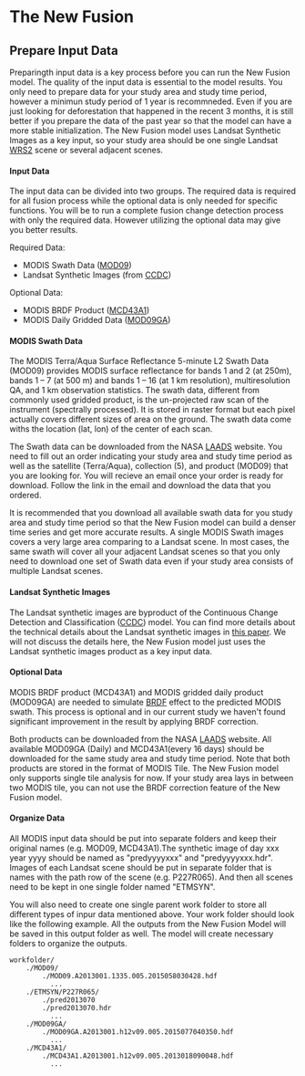 # The New Fusion
## Prepare Input Data
Preparingth input data is a key process before you can run the New Fusion model. The quality of the input data is essential to the model results. You only need to prepare data for your study area and study time period, however a minimun study period of 1 year is recommneded. Even if you are just looking for deforestation that happened in the recent 3 months, it is still better if you prepare the data of the past year so that the model can have a more stable initialization. The New Fusion model uses Landsat Synthetic Images as a key input, so your study area should be one single Landsat [WRS2](http://landsat.usgs.gov/worldwide_reference_system_WRS.php) scene or several adjacent scenes.

#### Input Data
The input data can be divided into two groups. The required data is required for all fusion process while the optional data is only needed for specific functions. You will be to run a complete fusion change detection process with only the required data. However utilizing the optional data may give you better results.  

Required Data:  
- MODIS Swath Data ([MOD09](http://modis-sr.ltdri.org/guide/MOD09_UserGuide_v1_3.pdf))
- Landsat Synthetic Images (from [CCDC](http://www.sciencedirect.com/science/article/pii/S0034425714000248))

Optional Data:  
- MODIS BRDF Product ([MCD43A1](https://lpdaac.usgs.gov/dataset_discovery/modis/modis_products_table/mcd43a1))
- MODIS Daily Gridded Data ([MOD09GA](https://lpdaac.usgs.gov/dataset_discovery/modis/modis_products_table/mod09ga))

#### MODIS Swath Data
The MODIS Terra/Aqua Surface Reflectance 5-minute L2 Swath Data (MOD09) provides MODIS surface reflectance for bands 1 and 2 (at 250m), bands 1 – 7 (at 500 m) and bands 1 – 16 (at 1 km resolution), multiresolution QA, and 1 km observation statistics. The swath data, different from commonly used gridded product, is the un-projected raw scan of the instrument (spectrally processed). It is stored in raster format but each pixel actually covers different sizes of area on the ground. The swath data come withs the location (lat, lon) of the center of each scan.   

The Swath data can be downloaded from the NASA [LAADS](https://ladsweb.nascom.nasa.gov/data/search.html) website. You need to fill out an order indicating your study area and study time period as well as the satellite (Terra/Aqua), collection (5), and product (MOD09) that you are looking for. You will recieve an email once your order is ready for download. Follow the link in the email and download the data that you ordered.  

It is recommended that you download all available swath data for you study area and study time period so that the New Fusion model can build a denser time series and get more accurate results. A single MODIS Swath images covers a very large area comparing to a Landsat scene. In most cases, the same swath will cover all your adjacent Landsat scenes so that you only need to download one set of Swath data even if your study area consists of multiple Landsat scenes.   

#### Landsat Synthetic Images
The Landsat synthetic images are byproduct of the Continuous Change Detection and Classification ([CCDC](http://www.sciencedirect.com/science/article/pii/S0034425714000248)) model. You can find more details about the technical details about the Landsat synthetic images in [this paper](http://www.sciencedirect.com/science/article/pii/S0034425715000590). We will not discuss the details here, the New Fusion model just uses the Landsat synthetic images product as a key input data. 

#### Optional Data
MODIS BRDF product (MCD43A1) and MODIS gridded daily product (MOD09GA) are needed to simulate [BRDF](http://www.sciencedirect.com/science/article/pii/S0034425702000913) effect to the predicted MODIS swath. This process is optional and in our current study we haven't found significant improvement in the result by applying BRDF correction.  

Both products can be downloaded from the NASA [LAADS](https://ladsweb.nascom.nasa.gov/data/search.html) website. All available MOD09GA (Daily) and MCD43A1(every 16 days) should be downloaded for the same study area and study time period. Note that both products are stored in the format of MODIS Tile. The New Fusion model only supports single tile analysis for now. If your study area lays in between two MODIS tile, you can not use the BRDF correction feature of the New Fusion model.

#### Organize Data
All MODIS input data should be put into separate folders and keep their original names (e.g. MOD09, MCD43A1).The synthetic image of day xxx year yyyy should be named as "predyyyyxxx" and "predyyyyxxx.hdr". Images of each Landsat scene should be put in separate folder that is names with the path row of the scene (e.g. P227R065). And then all scenes need to be kept in one single folder named "ETMSYN".

You will also need to create one single parent work folder to store all different types of inpur data mentioned above. Your work folder should look like the following example. All the outputs from the New Fusion Model will be saved in this output folder as well. The model will create necessary folders to organize the outputs.

    workfolder/
        ./MOD09/
            ./MOD09.A2013001.1335.005.2015058030428.hdf
              ...
        ./ETMSYN/P227R065/
            ./pred2013070
            ./pred2013070.hdr
              ...
        ./MOD09GA/
            ./MOD09GA.A2013001.h12v09.005.2015077040350.hdf
              ...
        ./MCD43A1/
            ./MCD43A1.A2013001.h12v09.005.2013018090048.hdf
              ...



